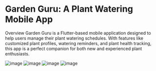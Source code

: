 # Garden Guru: A Plant Watering Mobile App
Overview
Garden Guru is a Flutter-based mobile application designed to help users manage their plant watering schedules. With features like customized plant profiles, watering reminders, and plant health tracking, this app is a perfect companion for both new and experienced plant enthusiasts.

![image](https://github.com/yys-yss/plant_watering_iot/assets/121342403/03d9713e-9f5b-4e3e-8ad2-e01df6f07ba6)
![image](https://github.com/yys-yss/plant_watering_iot/assets/121342403/cbbc0978-cc24-4027-a018-3f05eb1619aa)
![image](https://github.com/yys-yss/plant_watering_iot/assets/121342403/29a40fa1-a736-45f0-8f83-125fa18f4095)
![image](https://github.com/yys-yss/plant_watering_iot/assets/121342403/43792e18-0e48-4da5-824a-7fbfcda13bd6)


